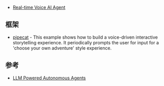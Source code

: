 - [Real-time Voice AI Agent](https://github.com/CerebriumAI/examples/tree/master/18-realtime-voice-agent)

## 框架

- [pipecat](https://github.com/pipecat-ai/pipecat) - This example shows how to build a voice-driven interactive storytelling experience. It periodically prompts the user for input for a 'choose your own adventure' style experience. 

## 参考

- [LLM Powered Autonomous Agents](https://lilianweng.github.io/posts/2023-06-23-agent/)